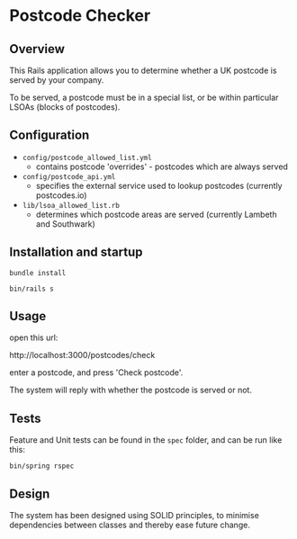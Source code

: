 # Postcode Checker

## Overview
This Rails application allows you to determine whether a UK postcode is served by your company.

To be served, a postcode must be in a special list, or be within particular LSOAs (blocks of postcodes).

## Configuration
* `config/postcode_allowed_list.yml`
  * contains postcode 'overrides' - postcodes which are always served
* `config/postcode_api.yml`
  * specifies the external service used to lookup postcodes (currently postcodes.io)
* `lib/lsoa_allowed_list.rb` 
  * determines which postcode areas are served (currently Lambeth and Southwark)

## Installation and startup
`bundle install`

`bin/rails s`

## Usage

open this url:

http://localhost:3000/postcodes/check

enter a postcode, and press 'Check postcode'.

The system will reply with whether the postcode is served or not.

## Tests

Feature and Unit tests can be found in the `spec` folder, and can be run like this:

`bin/spring rspec`

## Design

The system has been designed using SOLID principles, to minimise dependencies between classes and thereby ease future change.